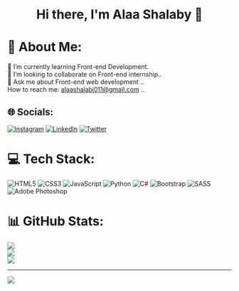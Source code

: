 <h1 align="center">Hi there, I'm Alaa Shalaby 👋</h1>

# 💫 About Me:

🌱 I’m currently learning Front-end Development.<br>👯  I’m looking to collaborate on Front-end internship..<br>💬 Ask me about Front-end web development ..<br>How to reach me: alaashalabi011@gmail.com ..<br>


## 🌐 Socials:
[![Instagram](https://img.shields.io/badge/Instagram-%23E4405F.svg?logo=Instagram&logoColor=white)](https://instagram.com/alaa_shalaby00) [![LinkedIn](https://img.shields.io/badge/LinkedIn-%230077B5.svg?logo=linkedin&logoColor=white)](https://linkedin.com/in/alaashalaby) [![Twitter](https://img.shields.io/badge/Twitter-%231DA1F2.svg?logo=Twitter&logoColor=white)](https://twitter.com/alaashalaby) 

# 💻 Tech Stack:
![HTML5](https://img.shields.io/badge/html5-%23E34F26.svg?style=for-the-badge&logo=html5&logoColor=white) ![CSS3](https://img.shields.io/badge/css3-%231572B6.svg?style=for-the-badge&logo=css3&logoColor=white) ![JavaScript](https://img.shields.io/badge/javascript-%23323330.svg?style=for-the-badge&logo=javascript&logoColor=%23F7DF1E) ![Python](https://img.shields.io/badge/python-3670A0?style=for-the-badge&logo=python&logoColor=ffdd54) ![C#](https://img.shields.io/badge/c%23-%23239120.svg?style=for-the-badge&logo=c-sharp&logoColor=white) ![Bootstrap](https://img.shields.io/badge/bootstrap-%23563D7C.svg?style=for-the-badge&logo=bootstrap&logoColor=white) ![SASS](https://img.shields.io/badge/SASS-hotpink.svg?style=for-the-badge&logo=SASS&logoColor=white) ![Adobe Photoshop](https://img.shields.io/badge/adobephotoshop-%2331A8FF.svg?style=for-the-badge&logo=adobephotoshop&logoColor=white)
# 📊 GitHub Stats:
![](https://github-readme-stats.vercel.app/api?username=alaashalaby&theme=omni&hide_border=false&include_all_commits=false&count_private=false)<br/>
![](https://github-readme-streak-stats.herokuapp.com/?user=alaashalaby&theme=omni&hide_border=false)<br/>
![](https://github-readme-stats.vercel.app/api/top-langs/?username=alaashalaby&theme=omni&hide_border=false&include_all_commits=false&count_private=false&layout=compact)

---
[![](https://visitcount.itsvg.in/api?id=alaashalaby&icon=5&color=9)](https://visitcount.itsvg.in)

<!-- Proudly created with GPRM ( https://gprm.itsvg.in ) -->
